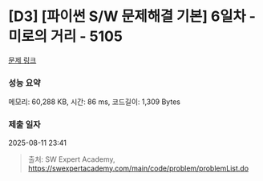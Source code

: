 # [D3] [파이썬 S/W 문제해결 기본] 6일차 - 미로의 거리 - 5105 

[문제 링크](https://swexpertacademy.com/main/code/problem/problemDetail.do?contestProbId=AWTVoHTab5gDFAVT) 

### 성능 요약

메모리: 60,288 KB, 시간: 86 ms, 코드길이: 1,309 Bytes

### 제출 일자

2025-08-11 23:41



> 출처: SW Expert Academy, https://swexpertacademy.com/main/code/problem/problemList.do